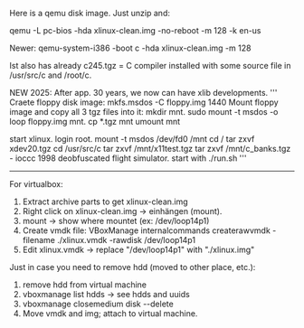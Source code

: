 Here is a qemu disk image. Just unzip and:

qemu -L pc-bios -hda xlinux-clean.img -no-reboot -m 128 -k en-us

Newer: qemu-system-i386 -boot c -hda xlinux-clean.img -m 128

Ist also has already c245.tgz = C compiler installed with some source file in /usr/src/c and /root/c.

NEW 2025:
After app. 30 years, we now can have xlib developments.
'''
Craete floppy disk image: mkfs.msdos -C floppy.img 1440
Mount floppy image and copy all 3 tgz files into it: mkdir mnt. sudo mount -t msdos -o loop floppy.img mnt. cp *.tgz mnt
umount mnt

start xlinux. login root. 
mount -t msdos /dev/fd0 /mnt
cd /
tar zxvf xdev20.tgz
cd /usr/src/c
tar zxvf /mnt/x11test.tgz
tar zxvf /mnt/c_banks.tgz - ioccc 1998 deobfuscated flight simulator. start with ./run.sh
'''

---

For virtualbox:

1. Extract archive parts to get xlinux-clean.img
2. Right click on xlinux-clean.img -> einhängen (mount).
3. mount -> show where mountet (ex: /dev/loop14p1)
4. Create vmdk file: VBoxManage internalcommands createrawvmdk -filename ./xlinux.vmdk -rawdisk /dev/loop14p1
5. Edit xlinux.vmdk -> replace "/dev/loop14p1" with "./xlinux.img"

Just in case you need to remove hdd (moved to other place, etc.):
1. remove hdd from virtual machine
2. vboxmanage list hdds -> see hdds and uuids
3. vboxmanage closemedium disk <uuid> --delete
4. Move vmdk and img; attach to virtual machine.
  
  
